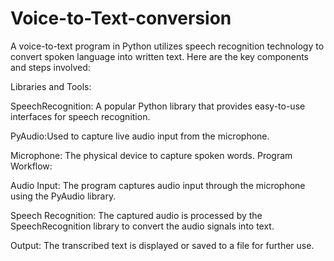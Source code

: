 # Voice-to-Text-conversion

A voice-to-text program in Python utilizes speech recognition technology to convert spoken language into written text. Here are the key components and steps involved:

Libraries and Tools:

SpeechRecognition: A popular Python library that provides easy-to-use interfaces for speech recognition.

PyAudio:Used to capture live audio input from the microphone.

Microphone: The physical device to capture spoken words.
Program Workflow:

Audio Input: The program captures audio input through the microphone using the PyAudio library.

Speech Recognition: The captured audio is processed by the SpeechRecognition library to convert the audio signals into text.

Output: The transcribed text is displayed or saved to a file for further use.
